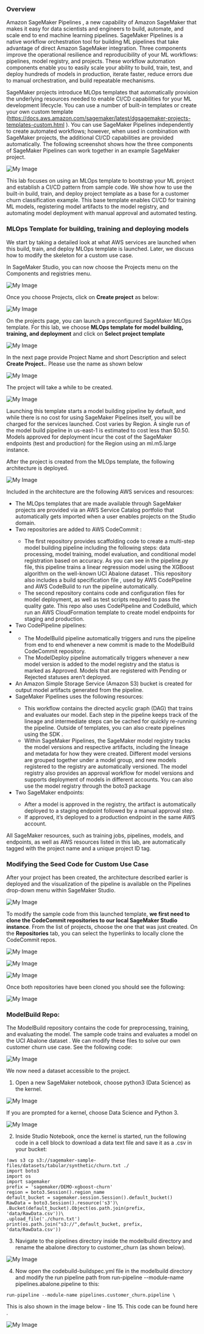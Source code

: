 <h3>Overview</h3>

Amazon SageMaker Pipelines , a new capability of Amazon SageMaker  that makes it easy for data scientists and engineers to build, automate, and scale end to end machine learning pipelines. SageMaker Pipelines is a native workflow orchestration tool  for building ML pipelines that take advantage of direct Amazon SageMaker  integration. Three components improve the operational resilience and reproducibility of your ML workflows: pipelines, model registry, and projects. These workflow automation components enable you to easily scale your ability to build, train, test, and deploy hundreds of models in production, iterate faster, reduce errors due to manual orchestration, and build repeatable mechanisms.

SageMaker projects introduce MLOps templates that automatically provision the underlying resources needed to enable CI/CD capabilities for your ML development lifecycle. You can use a number of built-in templates  or create your own custom template (https://docs.aws.amazon.com/sagemaker/latest/dgsagemaker-projects-templates-custom.html ). You can use SageMaker Pipelines independently to create automated workflows; however, when used in combination with SageMaker projects, the additional CI/CD capabilities are provided automatically. The following screenshot shows how the three components of SageMaker Pipelines can work together in an example SageMaker project.


![My Image](mlflow.png)


This lab focuses on using an MLOps template to bootstrap your ML project and establish a CI/CD pattern from sample code. We show how to use the built-in build, train, and deploy project template as a base for a customer churn classification example. This base template enables CI/CD for training ML models, registering model artifacts to the model registry, and automating model deployment with manual approval and automated testing.

<h3>MLOps Template for building, training and deploying models</h3>

We start by taking a detailed look at what AWS services are launched when this build, train, and deploy MLOps template is launched. Later, we discuss how to modify the skeleton for a custom use case.

In SageMaker Studio, you can now choose the Projects menu on the Components and registries menu.


![My Image](images/image1.png)

Once you choose Projects, click on <b>Create project</b> as below:

![My Image](images/image2.png)

On the projects page, you can launch a preconfigured SageMaker MLOps template. For this lab, we choose <b>MLOps template for model building, training, and deployment</b> and click on <b>Select project template</b>

![My Image](images/image3.png)

In the next page provide Project Name and short Description and select <b>Create Project.</b>. Please use the name as shown below

![My Image](images/image4.png)

The project will take a while to be created.

![My Image](images/image5.png)

Launching this template starts a model building pipeline by default, and while there is no cost for using SageMaker Pipelines itself, you will be charged for the services launched. Cost varies by Region. A single run of the model build pipeline in us-east-1 is estimated to cost less than $0.50. Models approved for deployment incur the cost of the SageMaker endpoints (test and production) for the Region using an ml.m5.large instance.

After the project is created from the MLOps template, the following architecture is deployed.

![My Image](images/image6.png)

Included in the architecture are the following AWS services and resources:

<ul>
<li>The MLOps templates that are made available through SageMaker projects are provided via an AWS Service Catalog  portfolio that automatically gets imported when a user enables projects on the Studio domain.</li>

  <li>Two repositories are added to AWS CodeCommit : </li>

<ul>
<li> The first repository provides scaffolding code to create a multi-step model building pipeline including the following steps: data processing, model training, model evaluation, and conditional model registration based on accuracy. As you can see in the pipeline.py file, this pipeline trains a linear regression model using the XGBoost algorithm on the well-known UCI Abalone dataset . This repository also includes a build specification file , used by AWS CodePipeline  and AWS CodeBuild  to run the pipeline automatically. </li>


<li>The second repository contains code and configuration files for model deployment, as well as test scripts required to pass the quality gate. This repo also uses CodePipeline and CodeBuild, which run an AWS CloudFormation  template to create model endpoints for staging and production. </li>
</ul>

<li>Two CodePipeline pipelines: <li>

<ul>
<li>The ModelBuild pipeline automatically triggers and runs the pipeline from end to end whenever a new commit is made to the ModelBuild CodeCommit repository.</li>

<li>The ModelDeploy pipeline automatically triggers whenever a new model version is added to the model registry and the status is marked as Approved. Models that are registered with Pending or Rejected statuses aren’t deployed.</li>

</ul>
  
<li>An Amazon Simple Storage Service  (Amazon S3) bucket is created for output model artifacts generated from the pipeline. </li>

<li>SageMaker Pipelines uses the following resources: </li>

<ul>
<li>This workflow contains the directed acyclic graph (DAG) that trains and evaluates our model. Each step in the pipeline keeps track of the lineage and intermediate steps can be cached for quickly re-running the pipeline. Outside of templates, you can also create pipelines using the SDK . </li>

<li>Within SageMaker Pipelines, the SageMaker model registry  tracks the model versions and respective artifacts, including the lineage and metadata for how they were created. Different model versions are grouped together under a model group, and new models registered to the registry are automatically versioned. The model registry also provides an approval workflow for model versions and supports deployment of models in different accounts. You can also use the model registry through the boto3 package </li>
</ul>
  
<li>Two SageMaker endpoints: </li>

<ul>
<li>After a model is approved in the registry, the artifact is automatically deployed to a staging endpoint followed by a manual approval step.</li>

<li>If approved, it’s deployed to a production endpoint in the same AWS account. </li>
</ul>
  
</ul>
All SageMaker resources, such as training jobs, pipelines, models, and endpoints, as well as AWS resources listed in this lab, are automatically tagged with the project name and a unique project ID tag.

<h3>Modifying the Seed Code for Custom Use Case</h3>

After your project has been created, the architecture described earlier is deployed and the visualization of the pipeline is available on the Pipelines drop-down menu within SageMaker Studio.

![My Image](images/image7.png)

To modify the sample code from this launched template, <b>we first need to clone the CodeCommit repositories to our local SageMaker Studio instance</b>. From the list of projects, choose the one that was just created. On the <b>Repositories</b> tab, you can select the hyperlinks to locally clone the CodeCommit repos.

![My Image](images/image8.png)

![My Image](images/image9.png)

![My Image](images/image10.png)

Once both repositories have been cloned you should see the following:

![My Image](images/image11.png)

<h3>ModelBuild Repo:</h3>

The ModelBuild repository contains the code for preprocessing, training, and evaluating the model. The sample code trains and evaluates a model on the UCI Abalone dataset . We can modify these files to solve our own customer churn use case. See the following code:

![My Image](images/image12.png)

We now need a dataset accessible to the project.

1. Open a new SageMaker notebook, choose python3 (Data Science) as the kernel.

![My Image](images/image13.png)

If you are prompted for a kernel, choose Data Science and Python 3.

![My Image](images/image14.png)

2. Inside Studio Notebook, once the kernel is started, run the following code in a cell block to download a data text file and save it as a .csv in your bucket:

```
!aws s3 cp s3://sagemaker-sample-files/datasets/tabular/synthetic/churn.txt ./
import boto3
import os
import sagemaker
prefix = 'sagemaker/DEMO-xgboost-churn'
region = boto3.Session().region_name
default_bucket = sagemaker.session.Session().default_bucket()
RawData = boto3.Session().resource('s3')\
.Bucket(default_bucket).Object(os.path.join(prefix, 'data/RawData.csv'))\
.upload_file('./churn.txt')
print(os.path.join("s3://",default_bucket, prefix, 'data/RawData.csv'))
```

3. Navigate to the pipelines directory inside the modelbuild directory and rename the abalone directory to customer_churn (as shown below).

![My Image](images/image15.png)

4. Now open the codebuild-buildspec.yml file in the modelbuild directory and modify the run pipeline path from run-pipeline --module-name pipelines.abalone.pipeline to this:

```
run-pipeline --module-name pipelines.customer_churn.pipeline \
```
This is also shown in the image below - line 15. This code can be found here .

![My Image](images/image16.png)
